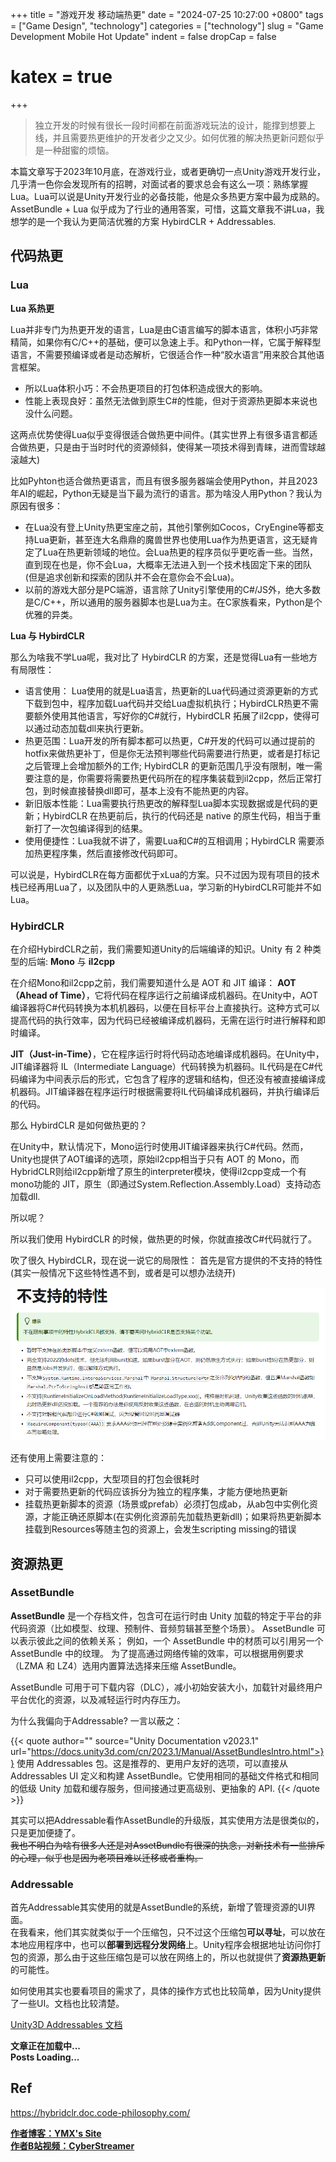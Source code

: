 +++
title = "游戏开发 移动端热更"
date = "2024-07-25 10:27:00 +0800"
tags = ["Game Design", "technology"]
categories = ["technology"]
slug = "Game Development Mobile Hot Update"
indent = false
dropCap = false
# katex = true
+++

>  独立开发的时候有很长一段时间都在前面游戏玩法的设计，能撑到想要上线，并且需要热更维护的开发者少之又少。如何优雅的解决热更新问题似乎是一种甜蜜的烦恼。

本篇文章写于2023年10月底，在游戏行业，或者更确切一点Unity游戏开发行业，几乎清一色你会发现所有的招聘，对面试者的要求总会有这么一项：熟练掌握 Lua。Lua可以说是Unity开发行业的必备技能，他是众多热更方案中最为成熟的。AssetBundle + Lua 似乎成为了行业的通用答案，可惜，这篇文章我不讲Lua，我想学的是一个我认为更简洁优雅的方案 HybirdCLR + Addressables.

## 代码热更
### Lua

**Lua 系热更**  

Lua并非专门为热更开发的语言，Lua是由C语言编写的脚本语言，体积小巧非常精简，如果你有C/C++的基础，便可以急速上手。和Python一样，它属于解释型语言，不需要预编译或者是动态解析，它很适合作一种“胶水语言”用来胶合其他语言框架。
- 所以Lua体积小巧：不会热更项目的打包体积造成很大的影响。
- 性能上表现良好：虽然无法做到原生C#的性能，但对于资源热更脚本来说也没什么问题。  
  
这两点优势使得Lua似乎变得很适合做热更中间件。(其实世界上有很多语言都适合做热更，只是由于当时时代的资源倾斜，使得某一项技术得到青睐，进而雪球越滚越大)

比如Pyhton也适合做热更语言，而且有很多服务器端会使用Python，并且2023年AI的崛起，Python无疑是当下最为流行的语言。那为啥没人用Python？我认为原因有很多：
- 在Lua没有登上Unity热更宝座之前，其他引擎例如Cocos，CryEngine等都支持Lua更新，甚至连大名鼎鼎的魔兽世界也使用Lua作为热更语言，这无疑肯定了Lua在热更新领域的地位。会Lua热更的程序员似乎更吃香一些。当然，直到现在也是，你不会Lua，大概率无法进入到一个技术栈固定下来的团队 (但是追求创新和探索的团队并不会在意你会不会Lua)。
- 以前的游戏大部分是PC端游，语言除了Unity引擎使用的C#/JS外，绝大多数是C/C++，所以通用的服务器脚本也是Lua为主。在C家族看来，Python是个优雅的异类。

**Lua 与 HybirdCLR**

那么为啥我不学Lua呢，我对比了 HybirdCLR 的方案，还是觉得Lua有一些地方有局限性：
- 语言使用： Lua使用的就是Lua语言，热更新的Lua代码通过资源更新的方式下载到包中，程序加载Lua代码并交给Lua虚拟机执行；HybirdCLR热更不需要额外使用其他语言，写好你的C#就行，HybirdCLR 拓展了il2cpp，使得可以通过动态加载dll来执行更新。
- 热更范围：Lua开发的所有脚本都可以热更，C#开发的代码可以通过提前的hotfix来做热更补丁，但是你无法预判哪些代码需要进行热更，或者是打标记之后管理上会增加额外的工作; HybirdCLR 的更新范围几乎没有限制，唯一需要注意的是，你需要将需要热更代码所在的程序集装载到il2cpp，然后正常打包，到时候直接替换dll即可，基本上没有不能热更的内容。
- 新旧版本性能：Lua需要执行热更改的解释型Lua脚本实现数据或是代码的更新；HybirdCLR 在热更前后，执行的代码还是 native 的原生代码，相当于重新打了一次包编译得到的结果。
- 使用便捷性：Lua我就不讲了，需要Lua和C#的互相调用；HybirdCLR 需要添加热更程序集，然后直接修改代码即可。

可以说是，HybirdCLR在每方面都优于xLua的方案。只不过因为现有项目的技术栈已经再用Lua了，以及团队中的人更熟悉Lua，学习新的HybirdCLR可能并不如Lua。

### HybirdCLR
在介绍HybirdCLR之前，我们需要知道Unity的后端编译的知识。Unity 有 2 种类型的后端: **Mono** 与 **il2cpp**

在介绍Mono和il2cpp之前，我们需要知道什么是 AOT 和 JIT 编译：
**AOT（Ahead of Time）**，它将代码在程序运行之前编译成机器码。在Unity中，AOT编译器将C#代码转换为本机机器码，以便在目标平台上直接执行。这种方式可以提高代码的执行效率，因为代码已经被编译成机器码，无需在运行时进行解释和即时编译。

**JIT（Just-in-Time）**，它在程序运行时将代码动态地编译成机器码。在Unity中，JIT编译器将 IL（Intermediate Language）代码转换为机器码。IL代码是在C#代码编译为中间表示后的形式，它包含了程序的逻辑和结构，但还没有被直接编译成机器码。JIT编译器在程序运行时根据需要将IL代码编译成机器码，并执行编译后的代码。

那么 HybirdCLR 是如何做热更的？

在Unity中，默认情况下，Mono运行时使用JIT编译器来执行C#代码。然而，Unity也提供了AOT编译的选项，原始il2cpp相当于只有 AOT 的 Mono，而HybridCLR则给il2cpp新增了原生的interpreter模块，使得il2cpp变成一个有mono功能的 JIT，原生（即通过System.Reflection.Assembly.Load）支持动态加载dll.

所以呢？

所以我们使用 HybirdCLR 的时候，做热更的时候，你就直接改C#代码就行了。

吹了很久 HybirdCLR，现在说一说它的局限性：
首先是官方提供的不支持的特性(其实一般情况下这些特性遇不到，或者是可以想办法绕开)  

![CLR](CLR.png)

还有使用上需要注意的：
- 只可以使用il2cpp，大型项目的打包会很耗时
- 对于需要热更新的代码应该拆分为独立的程序集，才能方便地热更新
- 挂载热更新脚本的资源（场景或prefab）必须打包成ab，从ab包中实例化资源，才能正确还原脚本(在实例化资源前先加载热更新dll)；如果将热更新脚本挂载到Resources等随主包的资源上，会发生scripting missing的错误


## 资源热更

### AssetBundle

**AssetBundle** 是一个存档文件，包含可在运行时由 Unity 加载的特定于平台的非代码资源（比如模型、纹理、预制件、音频剪辑甚至整个场景）。 AssetBundle 可以表示彼此之间的依赖关系； 例如，一个 AssetBundle 中的材质可以引用另一个 AssetBundle 中的纹理。 为了提高通过网络传输的效率，可以根据用例要求（LZMA 和 LZ4）选用内置算法选择来压缩 AssetBundle。

AssetBundle 可用于可下载内容（DLC），减小初始安装大小，加载针对最终用户平台优化的资源，以及减轻运行时内存压力。

为什么我偏向于Addressable? 一言以蔽之：  
<!-- **Methods of building AssetBundles**：*使用 Addressables 包。这是推荐的、更用户友好的选项，可以直接从 Addressables UI 定义和构建 AssetBundle。它使用相同的基础文件格式和相同的低级 Unity 加载和缓存服务，但间接通过更高级别、更抽象的 API. ——— Unity Documentation v2023.1* -->

{{< quote author="" source="Unity Documentation v2023.1" url="https://docs.unity3d.com/cn/2023.1/Manual/AssetBundlesIntro.html">}}
使用 Addressables 包。这是推荐的、更用户友好的选项，可以直接从 Addressables UI 定义和构建 AssetBundle。它使用相同的基础文件格式和相同的低级 Unity 加载和缓存服务，但间接通过更高级别、更抽象的 API.
{{< /quote >}}

其实可以把Addressable看作AssetBundle的升级版，其实使用方法是很类似的，只是更加便捷了。  
~~我也不明白为啥有很多人还是对AssetBundle有很深的执念，对新技术有一些排斥的心理，似乎也是因为老项目难以迁移或者重构。~~

### Addressable

首先Addressable其实使用的就是AssetBundle的系统，新增了管理资源的UI界面。  
在我看来，他们其实就类似于一个压缩包，只不过这个压缩包**可以寻址**，可以放在本地应用程序中，也可以**部署到远程分发网络**上。Unity程序会根据地址访问你打包的资源，那么由于这些压缩包是可以放在网络上的，所以也就提供了**资源热更新**的可能性。

如何使用其实也要看项目的需求了，具体的操作方式也比较简单，因为Unity提供了一些UI。文档也比较清楚。

[Unity3D Addressables 文档](https://docs.unity3d.com/Packages/com.unity.addressables@2.0/manual/index.html)


**文章正在加载中...**  
**Posts Loading...**


## Ref  
https://hybridclr.doc.code-philosophy.com/

 [**作者博客：YMX's Site**](https://yangmingxian.com)  
 [**作者B站视频：CyberStreamer**](https://space.bilibili.com/22212765)





